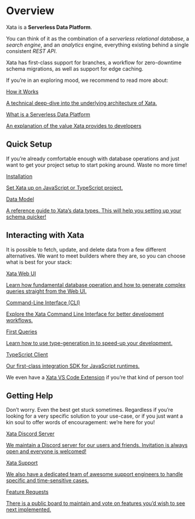 # Overview

Xata is a **Serverless Data Platform**.

You can think of it as the combination of a <em>serverless relational database</em>, a <em>search engine</em>, and an <em>analytics</em> engine, everything existing behind a single consistent <em>REST API</em>.

Xata has first-class support for branches, a workflow for zero-downtime schema migrations, as well as support for edge caching.

If you’re in an exploring mood, we recommend to read more about:

<div className="docs-card-group">
<a href="/concepts/how-it-works" className="docs-card">
<span>How it Works</span>
<p>A technical deep-dive into the underlying architecture of Xata.</p>
</a>
<a href="/concepts/serverless-data-platform" className="docs-card">
<span>What is a Serverless Data Platform</span>
<p>An explanation of the value Xata provides to developers</p>
</a>
</div>

## Quick Setup

If you’re already comfortable enough with database operations and just want to get your project setup to start poking around. Waste no more time!

<div className="docs-card-group">
<a href="/getting-started/installation" className="docs-card">
<span>Installation</span>

<p>Set Xata up on JavaScript or TypeScript project.</p>
</a>
<a href="/concepts/data-model" className="docs-card">
<span>Data Model</span>
<p>A reference guide to Xata’s data types. This will help you setting up your schema quicker!</p>
</a>
</div>

## Interacting with Xata

It is possible to fetch, update, and delete data from a few different alternatives. We want to meet builders where they are, so you can choose what is best for your stack:

<div className="docs-card-group">

<a href="/getting-started/web-ui" className="docs-card">
<span>Xata Web UI</span>
<p>Learn how fundamental database operation and how to generate complex queries straight from the Web UI.</p>
</a>

<a href="/cli/installation" className="docs-card">
<span>Command-Line Interface (CLI)</span>
<p>Explore the Xata Command Line Interface for better development workflows.</p>
</a>

<a href="/getting-started/query-data" className="docs-card">
<span>First Queries</span>
<p>Learn how to use type-generation in to speed-up your development.</p>
</a>

<a href="/typescript-client/get" className="docs-card">
<span>TypeScript Client</span>
<p>Our first-class integration SDK for JavaScript runtimes.</p>
</a>

</div>

We even have a <a href="https://github.com/xataio/vscode-extension">Xata VS Code Extension</a> if you’re that kind of person too!

## Getting Help

Don’t worry. Even the best get stuck sometimes. Regardless if you’re looking for a very specific solution to your use-case, or if you just want a kin soul to offer words of encouragement: we’re here for you!

<div className="docs-cards">
<div className="docs-card-group">
<a href="https://xata.io/discord" className="docs-card">
<span>Xata Discord Server</span>
<p>We maintain a Discord server for our users and friends. Invitation is always open and everyone is welcomed!</p>
</a>
<a href="https://xata.io/support" className="docs-card">
<span>Xata Support</span>
<p>We also have a dedicated team of awesome support engineers to handle specific and time-sensitive cases.</p>
</a>
<a href="https://feedback.xata.io/feature-requests" className="docs-card">
<span>Feature Requests</span>
<p>There is a public board to maintain and vote on features you’d wish to see next implemented.</p>
</a>

</div>
